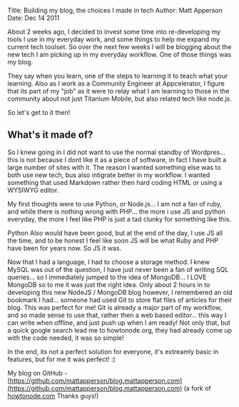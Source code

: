 Title: Building my blog, the choices I made in tech
Author: Matt Apperson
Date: Dec 14 2011

About 2 weeks ago, I decided to invest some time into re-developing my tools I use in my everyday work, and some things to help me expand my current tech toolset. So over the next few weeks I will be blogging about the new tech I am picking up in my everyday workflow. One of those things was my blog. 

They say when you learn, one of the steps to learning it to teach what your learning. Also as I work as a Community Engineer at Appcelerator, I figure that its part of my "job" as it were to relay what I am learning to those in the community about not just Titanium Mobile, but also related tech like node.js.

So let's get to it then!

## What's it made of?

So I knew going in I did not want to use the normal standby of Wordpres... this is not because I dont like it as a piece of software, in fact I have built a large number of sites with it. The reason I wanted something else was to both use new tech, bus also intigrate better in my workflow. I wanted something that used Markdown rather then hard coding HTML or using a WYSIWYG editor.

My first thoughts were to use Python, or Node.js... I am not a fan of ruby, and while there is nothing wrong with PHP... the more i use JS and python everyday, the more I feel like PHP is just a tad clunky for something like this.

Python Also would have been good, but at the end of the day, I use JS all the time, and to be honest I feel like soon JS will be what Ruby and PHP have been for years now. So JS it was.

Now that I had a language, I had to choose a storage method. I knew MySQL was out of the question, I have just never been a fan of writing SQL queries... so I immediately jumped to the idea of MongoDB... I LOVE MongoDB so to me it was just the right idea. Only about 2 hours in to developing this new NodeJS / MongoDB blog however, I remembered an old bookmark I had... someone had used Git to store flat files of articles for their blog. This was perfect for me! Git is already a major part of my workflow, and so made sense to use that, rather then a web based editor... this way I can write when offline, and just push up when I am ready! Not only that, but a quick google search lead me to howtonode.org, they had already come up with the code needed, it was so simple!

In the end, its not a perfect solution for everyone, it's extreamly basic in features, but for me it was perfect! :)

My blog on GitHub - [https://github.com/mattapperson/blog.mattapperson.com](https://github.com/mattapperson/blog.mattapperson.com) (a fork of [howtonode.com](http://howtonode.org) Thanks guys!)
